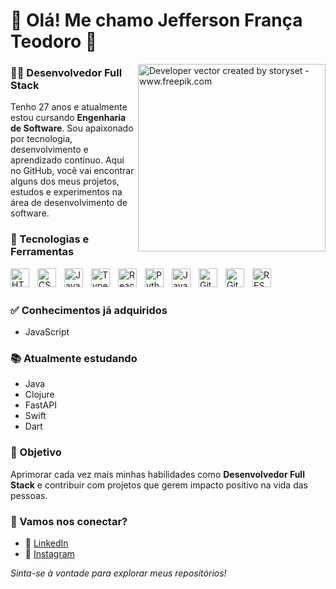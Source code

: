 # 👋 Olá! Me chamo Jefferson França Teodoro 👋

<img align="right" alt="Developer vector created by storyset - www.freepik.com" height="300" src="https://magnet.cl/wp-content/uploads/2023/06/Desarrollo-1.gif">

### 👨‍💻 Desenvolvedor Full Stack

Tenho 27 anos e atualmente estou cursando **Engenharia de Software**. Sou apaixonado por tecnologia, desenvolvimento e aprendizado contínuo. Aqui no GitHub, você vai encontrar alguns dos meus projetos, estudos e experimentos na área de desenvolvimento de software.

### 🚀 Tecnologias e Ferramentas

<img align="left" alt="HTML" title="HTML" width="30px" style="padding-right:10px;" src="https://cdn.jsdelivr.net/gh/devicons/devicon/icons/html5/html5-original.svg"/>
<img align="left" alt="CSS" title="CSS" width="30px" style="padding-right:10px;" src="https://cdn.jsdelivr.net/gh/devicons/devicon/icons/css3/css3-original.svg"/>
<img align="left" alt="JavaScript" title="JavaScript" width="30px" style="padding-right:10px;" src="https://cdn.jsdelivr.net/gh/devicons/devicon/icons/javascript/javascript-original.svg"/>
<img align="left" alt="TypeScript" title="TypeScript" width="30px" style="padding-right:10px;" src="https://cdn.jsdelivr.net/gh/devicons/devicon/icons/typescript/typescript-original.svg"/>
<img align="left" alt="React" title="React" width="30px" style="padding-right:10px;" src="https://cdn.jsdelivr.net/gh/devicons/devicon/icons/react/react-original.svg"/>
<img align="left" alt="Python" title="Python" width="30px" style="padding-right:10px;" src="https://cdn.jsdelivr.net/gh/devicons/devicon/icons/python/python-original.svg"/>
<img align="left" alt="Java" title="Java" width="30px" style="padding-right:10px;" src="https://cdn.jsdelivr.net/gh/devicons/devicon/icons/java/java-original-wordmark.svg"/>
<img align="left" alt="Git" title="Git" width="30px" style="padding-right:10px;" src="https://cdn.jsdelivr.net/gh/devicons/devicon/icons/git/git-original.svg"/>
<img align="left" alt="GitHub" title="GitHub" width="30px" style="padding-right:10px;" src="https://cdn.jsdelivr.net/gh/devicons/devicon/icons/github/github-original-wordmark.svg"/>
<img align="left" alt="REST API" title="REST API" width="30px" style="padding-right:10px;" src="https://cdn.jsdelivr.net/gh/devicons/devicon/icons/swagger/swagger-plain.svg"/>

<br/><br/>

### ✅ Conhecimentos já adquiridos
- JavaScript

### 📚 Atualmente estudando
- Java  
- Clojure  
- FastAPI  
- Swift  
- Dart  

### 🎯 Objetivo

Aprimorar cada vez mais minhas habilidades como **Desenvolvedor Full Stack** e contribuir com projetos que gerem impacto positivo na vida das pessoas.

### 📲 Vamos nos conectar?

- 💼 [LinkedIn](https://www.linkedin.com/in/jefferson-fran%C3%A7a-teodoro-6258ba215/)  
- 📸 [Instagram](https://www.instagram.com/franca_teodoro/)

_Sinta-se à vontade para explorar meus repositórios!_
